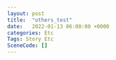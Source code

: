 ```yaml
---
layout: post
title:  "others_test"
date:   2022-01-13 06:00:00 +0000
categories: Etc
Tags: Story Etc
SceneCode: []
---
```

